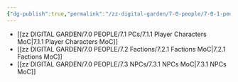 ```yaml
---
{"dg-publish":true,"permalink":"/zz-digital-garden/7-0-people/7-0-1-people-mo-c/","title":"People Overview"}
---
```


- [[zz DIGITAL GARDEN/7.0 PEOPLE/7.1 PCs/7.1.1 Player Characters MoC\|7.1.1 Player Characters MoC]]
- [[zz DIGITAL GARDEN/7.0 PEOPLE/7.2 Factions/7.2.1 Factions MoC\|7.2.1 Factions MoC]]
- [[zz DIGITAL GARDEN/7.0 PEOPLE/7.3 NPCs/7.3.1 NPCs MoC\|7.3.1 NPCs MoC]]
